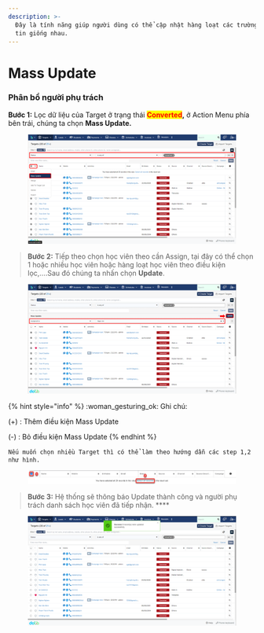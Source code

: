 ```yaml
---
description: >-
  Đây là tính năng giúp người dùng có thể cập nhật hàng loạt các trường thông
  tin giống nhau.
---
```


# Mass Update

### Phân bổ người phụ trách

**Bước 1:** Lọc dữ liệu của Target ở trạng thái <mark style="color:red;">**Converted**</mark>**,** ở Action Menu phía bên trái, chúng ta chọn **Mass Update.**

<figure><img src="../../.gitbook/assets/image (147).png" alt=""><figcaption></figcaption></figure>

> **Bước 2:** Tiếp theo chọn học viên theo cần Assign, tại đây có thể chọn 1 hoặc nhiều học viên hoặc hàng loạt học viên theo điều kiện lọc,….Sau đó chúng ta nhấn chọn **Update**.

<figure><img src="../../.gitbook/assets/image (107).png" alt=""><figcaption></figcaption></figure>

{% hint style="info" %}
:woman\_gesturing\_ok: Ghi chú:

(+) : Thêm điều kiện Mass Update&#x20;

(-) : Bỏ điều kiện Mass Update
{% endhint %}

```
Nếu muốn chọn nhiều Target thì có thể làm theo hướng dẫn các step 1,2 như hình.
```

<figure><img src="../../.gitbook/assets/image (142).png" alt=""><figcaption></figcaption></figure>

> **Bước 3:** Hệ thống sẽ thông báo Update thành công và người phụ trách danh sách học viên đã tiếp nhận.   ****  &#x20;

<figure><img src="../../.gitbook/assets/image (145).png" alt=""><figcaption></figcaption></figure>
